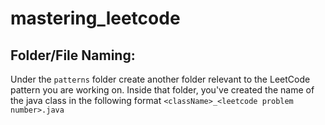 # mastering_leetcode
## Folder/File Naming:
Under the `patterns` folder create another folder relevant to the LeetCode pattern you are working on.
Inside that folder, you've created the name of the java class in the following format `<className>_<leetcode problem number>.java`

